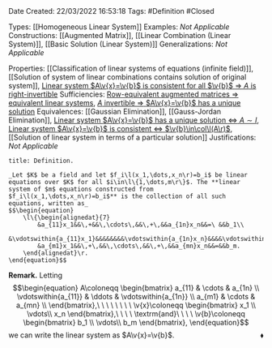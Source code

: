 <br />
<br />

Date Created: 22/03/2022 16:53:18
Tags: #Definition #Closed 

Types: [[Homogeneous Linear System]]
Examples: _Not Applicable_
Constructions: [[Augmented Matrix]], [[Linear Combination (Linear System)]], [[Basic Solution (Linear System)]]
Generalizations: _Not Applicable_

Properties: [[Classification of linear systems of equations (infinite field)]], [[Solution of system of linear combinations contains solution of original system]], [Linear system $A\v{x}=\v{b}$ is consistent for all $\v{b}$ $\Rightarrow$ $A$ is right-invertible](Linear%20system%20is%20consistent%20for%20all%20constants%20implies%20coefficient%20matrix%20right-invertible.md)
Sufficiencies: [Row-equivalent augmented matrices $\Rightarrow$ equivalent linear systems](Row-equivalent%20augmented%20matrices%20implies%20equivalent%20linear%20systems.md), [$A$ invertible $\Rightarrow$ $A\v{x}=\v{b}$ has a unique solution](Invertible%20coefficient%20matrix%20implies%20unique%20solution.md)
Equivalences: [[Gaussian Elimination]], [[Gauss-Jordan Elimination]], [Linear system $A\v{x}=\v{b}$ has a unique solution $\Leftrightarrow$ $A\sim I$](Linear%20system%20has%20unique%20solution%20iff%20coefficient%20matrix%20row-equivalent%20to%20identity.md), [Linear system $A\v{x}=\v{b}$ is consistent $\Leftrightarrow$ $\v{b}\in\col\l(A\r)$](Linear%20system%20is%20consistent%20iff%20constant%20matrix%20is%20in%20column%20space%20of%20coefficient%20matrix.md), [[Solution of linear system in terms of a particular solution]]
Justifications: _Not Applicable_

``` ad-Definition
title: Definition.

_Let $K$ be a field and let $f_i\l(x_1,\dots,x_n\r)=b_i$ be linear equations over $K$ for all $i\in\l\{1,\dots,m\r\}$. The **linear system of $m$ equations constructed from $f_i\l(x_1,\dots,x_n\r)=b_i$** is the collection of all such equations, written as_
$$\begin{equation}
    \l\{\begin{alignedat}{7}
        &a_{11}x_1&&\,+&&\,\cdots\,&&\,+\,&&a_{1n}x_n&&=\ &&b_1\\
        &\vdotswithin{a_{11}x_1}&&&&&&&&\vdotswithin{a_{1n}x_n}&&&&\vdotswithin{b_1}\\
        &a_{m1}x_1&&\,+\,&&\,\cdots\,&&\,+\,&&a_{mn}x_n&&=&&b_m.
    \end{alignedat}\r.
\end{equation}$$

```

**Remark.** Letting
$$\begin{equation}
    A\coloneqq
        \begin{bmatrix}
            a_{11} & \cdots & a_{1n} \\
            \vdotswithin{a_{11}} & \ddots & \vdotswithin{a_{1n}} \\
            a_{m1} & \cdots & a_{mn} \\
        \end{bmatrix},\ \ \ \ \ \ \ \ \v{x}\coloneqq
        \begin{bmatrix}
            x_1 \\
            \vdots\\
            x_n
        \end{bmatrix},\ \ \ \ \textrm{and}\ \ \ \ \v{b}\coloneqq
        \begin{bmatrix}
            b_1 \\
            \vdots\\
            b_m
        \end{bmatrix},
\end{equation}$$
we can write the linear system as $A\v{x}=\v{b}$.<span style="float:right;">$\blacklozenge$</span>
